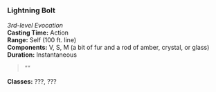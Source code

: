 ### Lightning Bolt  
*3rd-level Evocation*  
**Casting Time:** Action  
**Range:** Self (100 ft. line)  
**Components:** V, S, M (a bit of fur and a rod of amber, crystal, or glass)  
**Duration:** Instantaneous  

> *""*

**Classes:** ???, ???